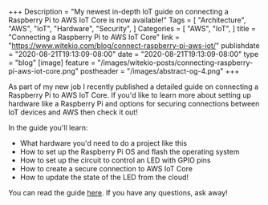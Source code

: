 +++
Description = "My newest in-depth IoT guide on connecting a Raspberry Pi to AWS IoT Core is now available!"
Tags = [
  "Architecture",
  "AWS",
  "IoT",
  "Hardware",
  "Security",
]
Categories = [
  "AWS",
  "IoT",
]
title = "Connecting a Raspberry Pi to AWS IoT Core"
link = "https://www.witekio.com/blog/connect-raspberry-pi-aws-iot/"
publishdate = "2020-08-21T19:13:09-08:00"
date = "2020-08-21T19:13:09-08:00"
type = "blog"
[image]
    feature = "/images/witekio-posts/connecting-raspberry-pi-aws-iot-core.png"
    postheader = "/images/abstract-og-4.png"
+++

As part of my new job I recently published a detailed guide on connecting a Raspberry Pi to AWS IoT Core. If you'd like to learn more about setting up hardware like a Raspberry Pi and options for securing connections between IoT devices and AWS then check it out!
<!--more-->

In the guide you'll learn:

- What hardware you'd need to do a project like this
- How to set up the Raspberry Pi OS and flash the operating system
- How to set up the circuit to control an LED with GPIO pins
- How to create a secure connection to AWS IoT Core
- How to update the state of the LED from the cloud!

You can read the guide [here](https://www.witekio.com/blog/connect-raspberry-pi-aws-iot/). If you have any questions, ask away!
